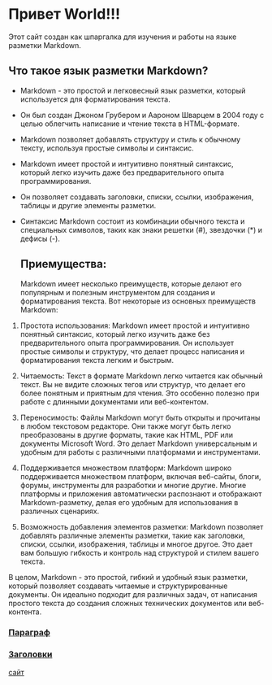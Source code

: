# Привет World!!!
Этот сайт создан как шпаргалка для изучения и работы на языке разметки Markdown.  
## Что такое язык разметки Markdown?  
- Markdown - это простой и легковесный язык разметки, который используется для форматирования текста.
- Он был создан Джоном Грубером и Аароном Шварцем в 2004 году с целью облегчить написание и чтение текста в HTML-формате. 
- Markdown позволяет добавлять структуру и стиль к обычному тексту, используя простые символы и синтаксис.
- Markdown имеет простой и интуитивно понятный синтаксис, который легко изучить даже без предварительного опыта программирования.
- Он позволяет создавать заголовки, списки, ссылки, изображения, таблицы и другие элементы разметки. 
- Синтаксис Markdown состоит из комбинации обычного текста и специальных символов, таких как знаки решетки (#), звездочки (*) и дефисы (-).
  
  ## Приемущества:
  Markdown имеет несколько преимуществ, которые делают его популярным и полезным инструментом для создания и форматирования текста. Вот некоторые из основных преимуществ Markdown:

1. Простота использования: Markdown имеет простой и интуитивно понятный синтаксис, который легко изучить даже без предварительного опыта программирования. Он использует простые символы и структуру, что делает процесс написания и форматирования текста легким и быстрым.

2. Читаемость: Текст в формате Markdown легко читается как обычный текст. Вы не видите сложных тегов или структур, что делает его более понятным и приятным для чтения. Это особенно полезно при работе с длинными документами или веб-контентом.

3. Переносимость: Файлы Markdown могут быть открыты и прочитаны в любом текстовом редакторе. Они также могут быть легко преобразованы в другие форматы, такие как HTML, PDF или документы Microsoft Word. Это делает Markdown универсальным и удобным для работы с различными платформами и инструментами.

4. Поддерживается множеством платформ: Markdown широко поддерживается множеством платформ, включая веб-сайты, блоги, форумы, инструменты для разработки и многие другие. Многие платформы и приложения автоматически распознают и отображают Markdown-разметку, делая его удобным для использования в различных сценариях.

5. Возможность добавления элементов разметки: Markdown позволяет добавлять различные элементы разметки, такие как заголовки, списки, ссылки, изображения, таблицы и многое другое. Это дает вам большую гибкость и контроль над структурой и стилем вашего текста.

В целом, Markdown - это простой, гибкий и удобный язык разметки, который позволяет создавать читаемые и структурированные документы. Он идеально подходит для различных задач, от написания простого текста до создания сложных технических документов или веб-контента.


### [Параграф](2.md)
### [Заголовки](zagolovok.md)

[сайт](https://www.youtube.com/watch?v=9godZYhgK-c)
